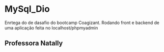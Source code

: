 # MySql_Dio
Enrtega do de dasafio do bootcamp Coagizant. Rodando front e backend  de uma aplicação feita no localhost/phpmyadmin

## Professora Natally
